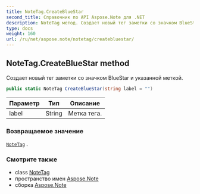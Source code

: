 ```yaml
---
title: NoteTag.CreateBlueStar
second_title: Справочник по API Aspose.Note для .NET
description: NoteTag метод. Создает новый тег заметки со значком BlueStar и указанной меткой.
type: docs
weight: 160
url: /ru/net/aspose.note/notetag/createbluestar/
---
```

## NoteTag.CreateBlueStar method

Создает новый тег заметки со значком BlueStar и указанной меткой.

```csharp
public static NoteTag CreateBlueStar(string label = "")
```

| Параметр | Тип | Описание |
| --- | --- | --- |
| label | String | Метка тега. |

### Возвращаемое значение

[`NoteTag`](../) .

### Смотрите также

* class [NoteTag](../)
* пространство имен [Aspose.Note](../../notetag/)
* сборка [Aspose.Note](../../../)


